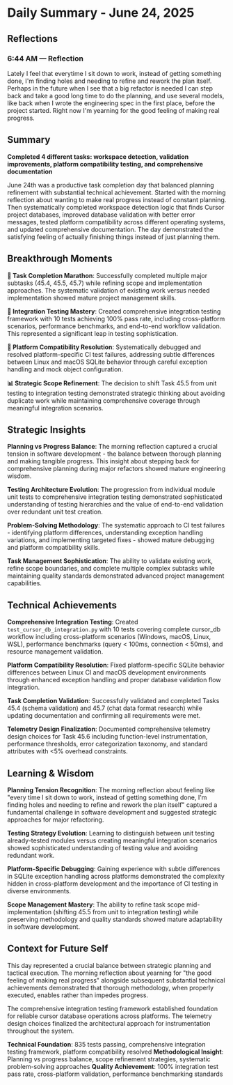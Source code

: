 # Daily Summary - June 24, 2025

## Reflections

### 6:44 AM — Reflection

Lately I feel that everytime I sit down to work, instead of getting something done, I'm finding holes and needing to refine and rework the plan itself. Perhaps in the future when I see that a big refactor is needed I can step back and take a good long time to do the planning, and use several models, like back when I wrote the engineering spec in the first place, before the project started. Right now I'm yearning for the good feeling of making real progress. 

## Summary

**Completed 4 different tasks: workspace detection, validation improvements, platform compatibility testing, and comprehensive documentation**

June 24th was a productive task completion day that balanced planning refinement with substantial technical achievement. Started with the morning reflection about wanting to make real progress instead of constant planning. Then systematically completed workspace detection logic that finds Cursor project databases, improved database validation with better error messages, tested platform compatibility across different operating systems, and updated comprehensive documentation. The day demonstrated the satisfying feeling of actually finishing things instead of just planning them.

## Breakthrough Moments

**🎯 Task Completion Marathon**: Successfully completed multiple major subtasks (45.4, 45.5, 45.7) while refining scope and implementation approaches. The systematic validation of existing work versus needed implementation showed mature project management skills.

**🧪 Integration Testing Mastery**: Created comprehensive integration testing framework with 10 tests achieving 100% pass rate, including cross-platform scenarios, performance benchmarks, and end-to-end workflow validation. This represented a significant leap in testing sophistication.

**🔧 Platform Compatibility Resolution**: Systematically debugged and resolved platform-specific CI test failures, addressing subtle differences between Linux and macOS SQLite behavior through careful exception handling and mock object configuration.

**📊 Strategic Scope Refinement**: The decision to shift Task 45.5 from unit testing to integration testing demonstrated strategic thinking about avoiding duplicate work while maintaining comprehensive coverage through meaningful integration scenarios.

## Strategic Insights

**Planning vs Progress Balance**: The morning reflection captured a crucial tension in software development - the balance between thorough planning and making tangible progress. This insight about stepping back for comprehensive planning during major refactors showed mature engineering wisdom.

**Testing Architecture Evolution**: The progression from individual module unit tests to comprehensive integration testing demonstrated sophisticated understanding of testing hierarchies and the value of end-to-end validation over redundant unit test creation.

**Problem-Solving Methodology**: The systematic approach to CI test failures - identifying platform differences, understanding exception handling variations, and implementing targeted fixes - showed mature debugging and platform compatibility skills.

**Task Management Sophistication**: The ability to validate existing work, refine scope boundaries, and complete multiple complex subtasks while maintaining quality standards demonstrated advanced project management capabilities.

## Technical Achievements

**Comprehensive Integration Testing**: Created `test_cursor_db_integration.py` with 10 tests covering complete cursor_db workflow including cross-platform scenarios (Windows, macOS, Linux, WSL), performance benchmarks (query < 100ms, connection < 50ms), and resource management validation.

**Platform Compatibility Resolution**: Fixed platform-specific SQLite behavior differences between Linux CI and macOS development environments through enhanced exception handling and proper database validation flow integration.

**Task Completion Validation**: Successfully validated and completed Tasks 45.4 (schema validation) and 45.7 (chat data format research) while updating documentation and confirming all requirements were met.

**Telemetry Design Finalization**: Documented comprehensive telemetry design choices for Task 45.6 including function-level instrumentation, performance thresholds, error categorization taxonomy, and standard attributes with <5% overhead constraints.

## Learning & Wisdom

**Planning Tension Recognition**: The morning reflection about feeling like "every time I sit down to work, instead of getting something done, I'm finding holes and needing to refine and rework the plan itself" captured a fundamental challenge in software development and suggested strategic approaches for major refactoring.

**Testing Strategy Evolution**: Learning to distinguish between unit testing already-tested modules versus creating meaningful integration scenarios showed sophisticated understanding of testing value and avoiding redundant work.

**Platform-Specific Debugging**: Gaining experience with subtle differences in SQLite exception handling across platforms demonstrated the complexity hidden in cross-platform development and the importance of CI testing in diverse environments.

**Scope Management Mastery**: The ability to refine task scope mid-implementation (shifting 45.5 from unit to integration testing) while preserving methodology and quality standards showed mature adaptability in software development.

## Context for Future Self

This day represented a crucial balance between strategic planning and tactical execution. The morning reflection about yearning for "the good feeling of making real progress" alongside subsequent substantial technical achievements demonstrated that thorough methodology, when properly executed, enables rather than impedes progress.

The comprehensive integration testing framework established foundation for reliable cursor database operations across platforms. The telemetry design choices finalized the architectural approach for instrumentation throughout the system.

**Technical Foundation**: 835 tests passing, comprehensive integration testing framework, platform compatibility resolved
**Methodological Insight**: Planning vs progress balance, scope refinement strategies, systematic problem-solving approaches
**Quality Achievement**: 100% integration test pass rate, cross-platform validation, performance benchmarking standards 